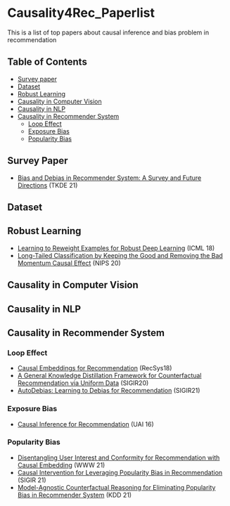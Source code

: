 # Causality4Rec_Paperlist

This is a list of top papers about causal inference and bias problem in recommendation

## Table of Contents

- [Survey paper](#Survey-Paper)
- [Dataset](#dataset)
- [Robust Learning](#Robust-Learning)
- [Causality in Computer Vision](#Causality-in-Computer-Vision)
- [Causality in NLP](#Causality-in-NLP)
- [Causality in Recommender System](#Causality-in-Recommende-System)
  - [Loop Effect](#Loop-Effect)
  - [Exposure Bias](#Exposure-Bias)
  - [Popularity Bias](#Popularity-Bias)



## Survey Paper

- [Bias and Debias in Recommender System: A Survey and Future Directions](https://arxiv.org/abs/2010.03240) (TKDE 21)

## Dataset

## Robust Learning

* [Learning to Reweight Examples for Robust Deep Learning](https://proceedings.mlr.press/v80/ren18a/ren18a.pdf) (ICML 18)
* [Long-Tailed Classification by Keeping the Good and Removing the Bad Momentum Causal Effect](https://proceedings.neurips.cc/paper/2020/file/1091660f3dff84fd648efe31391c5524-Paper.pdf) (NIPS 20)

## Causality in Computer Vision

## Causality in NLP

## Causality in Recommender System

### Loop Effect

* [Causal Embeddings for Recommendation](https://arxiv.org/abs/1706.07639) (RecSys18)
* [A General Knowledge Distillation Framework for Counterfactual Recommendation via Uniform Data](https://dl.acm.org/doi/10.1145/3397271.3401083) (SIGIR20)
* [AutoDebias: Learning to Debias for Recommendation](https://arxiv.org/abs/2105.04170) (SIGIR21)

### Exposure Bias

* [Causal Inference for Recommendation](https://dawenl.github.io/publications/LiangCB16-causalrec.pdf) (UAI 16)

### Popularity Bias

* [Disentangling User Interest and Conformity for Recommendation with Causal Embedding](https://arxiv.org/abs/2006.11011) (WWW 21)
* [Causal Intervention for Leveraging Popularity Bias in Recommendation](https://arxiv.org/abs/2105.06067) (SIGIR 21)
* [Model-Agnostic Counterfactual Reasoning for Eliminating Popularity Bias in Recommender System](https://arxiv.org/abs/2010.15363) (KDD 21)

